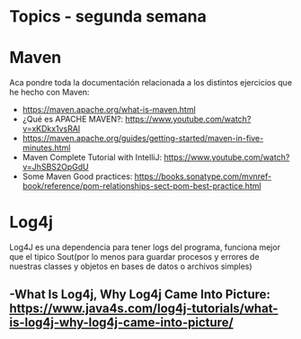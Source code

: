 # Topics - segunda semana

# Maven

Aca pondre toda la documentación relacionada a los distintos ejercicios que he hecho con Maven:

- https://maven.apache.org/what-is-maven.html
- ¿Qué es APACHE MAVEN?: https://www.youtube.com/watch?v=xKDkx1vsRAI
- https://maven.apache.org/guides/getting-started/maven-in-five-minutes.html
- Maven Complete Tutorial with IntelliJ: https://www.youtube.com/watch?v=JhSBS2OpGdU
- Some Maven Good practices: https://books.sonatype.com/mvnref-book/reference/pom-relationships-sect-pom-best-practice.html

# Log4j

Log4J es una dependencia para tener logs del programa, funciona mejor que el tipico Sout(por lo menos para guardar procesos y errores de nuestras classes y objetos en bases de datos o archivos simples)

-What Is Log4j, Why Log4j Came Into Picture: https://www.java4s.com/log4j-tutorials/what-is-log4j-why-log4j-came-into-picture/
-
